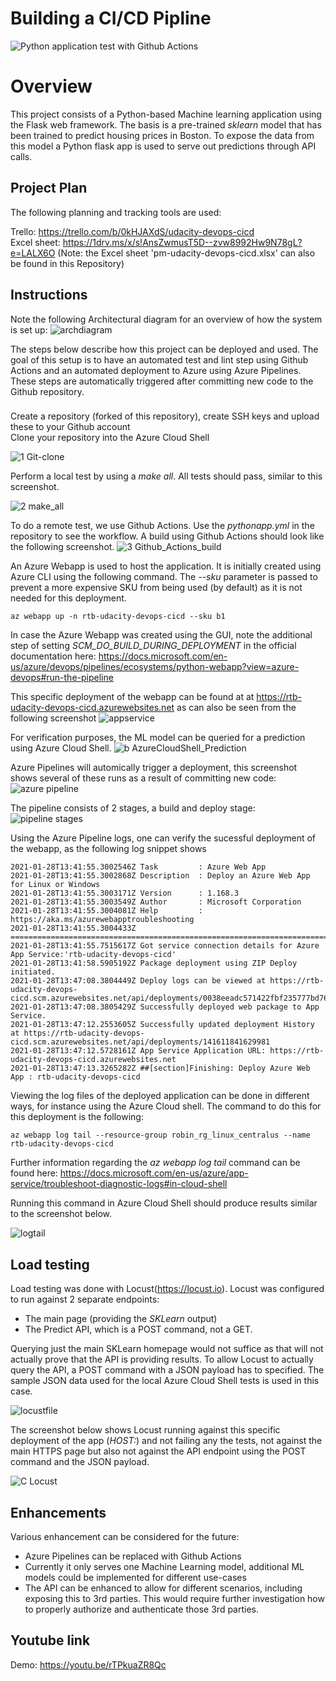# Building a CI/CD Pipline

![Python application test with Github Actions](https://github.com/rtebrake/udacity-devops-cicd/workflows/Python%20application%20test%20with%20Github%20Actions/badge.svg)

# Overview

This project consists of a Python-based Machine learning application using the Flask web framework. The basis is a pre-trained *sklearn* model that has been trained to predict housing prices in Boston. To expose the data from this model a Python flask app is used to serve out predictions through API calls. 


## Project Plan

The following planning and tracking tools are used: 

Trello: https://trello.com/b/0kHJAXdS/udacity-devops-cicd  
Excel sheet: https://1drv.ms/x/s!AnsZwmusT5D--zvw8992Hw9N78gL?e=LALX6O (Note: the Excel sheet 'pm-udacity-devops-cicd.xlsx' can also be found in this Repository)


## Instructions

Note the following Architectural diagram for an overview of how the system is set up:
![archdiagram](https://user-images.githubusercontent.com/23208470/106151773-fdfd3180-617c-11eb-9560-69cafd3b1e92.JPG)

The steps below describe how this project can be deployed and used. The goal of this setup is to have an automated test and lint step using Github Actions and an automated deployment to Azure using Azure Pipelines. These steps are automatically triggered after committing new code to the Github repository.

###
Create a repository (forked of this repository), create SSH keys and upload these to your Github account  
Clone  your repository into the Azure Cloud Shell  

![1 Git-clone](https://user-images.githubusercontent.com/23208470/106152664-01dd8380-617e-11eb-862d-c8ed16b2453d.JPG)


Perform a local test by using a *make all*. All tests should pass, similar to this screenshot.

![2 make_all](https://user-images.githubusercontent.com/23208470/106152775-1d488e80-617e-11eb-842e-cdc40c417a73.JPG)


To do a remote test, we use Github Actions. Use the *pythonapp.yml* in the repository to see the workflow.
A build using Github Actions should look like the following screenshot.
![3 Github_Actions_build](https://user-images.githubusercontent.com/23208470/106152901-3ea97a80-617e-11eb-9691-8b453b082e36.JPG) 


An Azure Webapp is used to host the application. It is initially created using Azure CLI using the following command. The *--sku* parameter is passed to prevent a more expensive SKU from being used (by default) as it is not needed for this deployment.
```
az webapp up -n rtb-udacity-devops-cicd --sku b1
```
In case the Azure Webapp was created using the GUI, note the additional step of setting *SCM_DO_BUILD_DURING_DEPLOYMENT* in the official documentation here: https://docs.microsoft.com/en-us/azure/devops/pipelines/ecosystems/python-webapp?view=azure-devops#run-the-pipeline

This specific deployment of the webapp can be found at at https://rtb-udacity-devops-cicd.azurewebsites.net as can also be seen from the following screenshot
![appservice](https://user-images.githubusercontent.com/23208470/106152364-a57a6400-617d-11eb-9818-b756ec65fb21.JPG)

For verification purposes, the ML model can be queried for a prediction using Azure Cloud Shell.
![b AzureCloudShell_Prediction](https://user-images.githubusercontent.com/23208470/106153552-f50d5f80-617e-11eb-8268-950b3c247949.JPG)


Azure Pipelines will automically trigger a deployment, this screenshot shows several of these runs as a result of committing new code:
![azure pipeline](https://user-images.githubusercontent.com/23208470/106153339-bbd4ef80-617e-11eb-92ca-90878602e4c2.JPG)

The pipeline consists of 2 stages, a build and deploy stage:
![pipeline stages](https://user-images.githubusercontent.com/23208470/106153465-deff9f00-617e-11eb-8a2d-7cd3f71781ee.JPG)

Using the Azure Pipeline logs, one can verify the sucessful deployment of the webapp, as the following log snippet shows

```2021-01-28T13:41:55.3002176Z ==============================================================================
2021-01-28T13:41:55.3002546Z Task         : Azure Web App
2021-01-28T13:41:55.3002868Z Description  : Deploy an Azure Web App for Linux or Windows
2021-01-28T13:41:55.3003171Z Version      : 1.168.3
2021-01-28T13:41:55.3003549Z Author       : Microsoft Corporation
2021-01-28T13:41:55.3004081Z Help         : https://aka.ms/azurewebapptroubleshooting
2021-01-28T13:41:55.3004433Z ==============================================================================
2021-01-28T13:41:55.7515617Z Got service connection details for Azure App Service:'rtb-udacity-devops-cicd'
2021-01-28T13:41:58.5905192Z Package deployment using ZIP Deploy initiated.
2021-01-28T13:47:08.3804449Z Deploy logs can be viewed at https://rtb-udacity-devops-cicd.scm.azurewebsites.net/api/deployments/0038eeadc571422fbf235777bd76661f/log
2021-01-28T13:47:08.3805429Z Successfully deployed web package to App Service.
2021-01-28T13:47:12.2553605Z Successfully updated deployment History at https://rtb-udacity-devops-cicd.scm.azurewebsites.net/api/deployments/141611841629981
2021-01-28T13:47:12.5728161Z App Service Application URL: https://rtb-udacity-devops-cicd.azurewebsites.net
2021-01-28T13:47:13.3265282Z ##[section]Finishing: Deploy Azure Web App : rtb-udacity-devops-cicd
```


Viewing the log files of the deployed application can be done in different ways, for instance using the Azure Cloud shell. The command to do this for this deployment is the following:
```
az webapp log tail --resource-group robin_rg_linux_centralus --name rtb-udacity-devops-cicd
```
Further information regarding the *az webapp log tail* command can be found here: https://docs.microsoft.com/en-us/azure/app-service/troubleshoot-diagnostic-logs#in-cloud-shell

Running this command in Azure Cloud Shell should produce results similar to the screenshot below. 

![logtail](https://user-images.githubusercontent.com/23208470/106155258-c2646680-6180-11eb-92f5-2a5529594253.JPG)


## Load testing

Load testing was done with Locust(https://locust.io). Locust was configured to run against 2 separate endpoints:
* The main page (providing the *SKLearn* output)
* The Predict API, which is a POST command, not a GET.

Querying just the main SKLearn homepage would not suffice as that will not actually prove that the API is providing results. To allow Locust to actually query the API, a POST command with a JSON payload has to specified. The sample JSON data used for the local Azure Cloud Shell tests is used in this case.

![locustfile](https://user-images.githubusercontent.com/23208470/106162698-afee2b00-6188-11eb-9e81-4f91450cd393.JPG)

The screenshot below shows Locust running against this specific deployment of the app (*HOST:*) and not failing any the tests, not against the main HTTPS page but also not against the API endpoint using the POST command and the JSON payload.

![C Locust](https://user-images.githubusercontent.com/23208470/106162211-25a5c700-6188-11eb-832b-35f0eaca65cd.JPG)


## Enhancements

Various enhancement can be considered for the future:
* Azure Pipelines can be replaced with Github Actions
* Currently it only serves one Machine Learning model, additional ML models could be implemented for different use-cases
* The API can be enhanced to allow for different scenarios, including exposing this to 3rd parties. This would require further investigation how to properly authorize and authenticate those 3rd parties. 

## Youtube link 

Demo: https://youtu.be/rTPkuaZR8Qc


